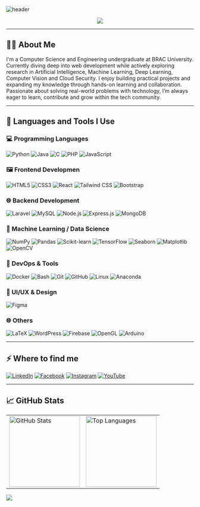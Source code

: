<img src="https://capsule-render.vercel.app/api?type=waving&color=34699A&height=200&section=header&text=Hi%20There,%20I'm%20Niloy%20Ahsan!👋&fontSize=30&fontColor=FDF5AA&fontAlignY=40" alt="header" />

<p align="center">
  <img src="https://readme-typing-svg.herokuapp.com?font=Poppins+Code&size=22&pause=1000&center=true&vCenter=true&width=435&lines=Full-Stack+Laravel+Developer;React+%2B+NodeJS+Enthusiast;Independent+Researcher;Lifelong+Learner" />
</p>

---

<h2>👨‍💻 About Me</h2>
<p>I'm a Computer Science and Engineering undergraduate at BRAC University. Currently diving deep into web development while actively exploring research in Artificial Intelligence, Machine Learning, Deep Learning, Computer Vision and Cloud Security. I enjoy building practical projects and expanding my knowledge through hands-on learning and collaboration. Passionate about solving real-world problems with technology, I’m always eager to learn, contribute and grow within the tech community.</p>

---

<h2>🚀 Languages and Tools I Use</h2>

<h3>💻 Programming Languages</h3>

![Python](https://img.shields.io/badge/python-%2314354C.svg?style=for-the-badge&logo=python&logoColor=white)
![Java](https://img.shields.io/badge/java-%23ED8B00.svg?style=for-the-badge&logo=openjdk&logoColor=white)
![C](https://img.shields.io/badge/c-%2300599C.svg?style=for-the-badge&logo=c&logoColor=white)
![PHP](https://img.shields.io/badge/php-%23777BB4.svg?style=for-the-badge&logo=php&logoColor=white)
![JavaScript](https://img.shields.io/badge/javascript-%23323330.svg?style=for-the-badge&logo=javascript&logoColor=%23F7DF1E)

<h3>🖼️ Frontend Developmen</h3>

![HTML5](https://img.shields.io/badge/-HTML5-E34F26?logo=html5&logoColor=white&style=for-the-badge)
![CSS3](https://img.shields.io/badge/-CSS3-1572B6?logo=css3&logoColor=white&style=for-the-badge)
![React](https://img.shields.io/badge/-React-61DAFB?logo=react&logoColor=white&style=for-the-badge)
![Tailwind CSS](https://img.shields.io/badge/-TailwindCSS-06B6D4?logo=tailwindcss&style=for-the-badge)
![Bootstrap](https://img.shields.io/badge/-Bootstrap-7952B3?logo=bootstrap&style=for-the-badge)

<h3>🌐 Backend Development</h3>

![Laravel](https://img.shields.io/badge/laravel-%23FF2D20.svg?style=for-the-badge&logo=laravel&logoColor=White)
![MySQL](https://img.shields.io/badge/mysql-%2300f.svg?style=for-the-badge&logo=mysql&logoColor=white)
![Node.js](https://img.shields.io/badge/node.js-6DA55F?style=for-the-badge&logo=node.js&logoColor=white)
![Express.js](https://img.shields.io/badge/express.js-%23404d59.svg?style=for-the-badge&logo=express&logoColor=white)
![MongoDB](https://img.shields.io/badge/mongodb-%234ea94b.svg?style=for-the-badge&logo=mongodb&logoColor=white)


<h3>🧠 Machine Learning / Data Science</h3>

![NumPy](https://img.shields.io/badge/numpy-%23013243.svg?style=for-the-badge&logo=numpy&logoColor=white)
![Pandas](https://img.shields.io/badge/pandas-%23150458.svg?style=for-the-badge&logo=pandas&logoColor=white)
![Scikit-learn](https://img.shields.io/badge/scikit--learn-%23F7931E.svg?style=for-the-badge&logo=scikit-learn&logoColor=white)
![TensorFlow](https://img.shields.io/badge/tensorflow-%23FF6F00.svg?style=for-the-badge&logo=tensorflow&logoColor=white)
![Seaborn](https://img.shields.io/badge/seaborn-%23000000.svg?style=for-the-badge&logo=seaborn&logoColor=white)
![Matplotlib](https://img.shields.io/badge/Matplotlib-%23ffffff.svg?style=for-the-badge&logo=Matplotlib&logoColor=black) 
![OpenCV](https://img.shields.io/badge/opencv-%23white.svg?style=for-the-badge&logo=opencv&logoColor=white)

<h3>🐳 DevOps & Tools</h3>

![Docker](https://img.shields.io/badge/docker-%230db7ed.svg?style=for-the-badge&logo=docker&logoColor=white)
![Bash](https://img.shields.io/badge/bash-%23121011.svg?style=for-the-badge&logo=gnu-bash&logoColor=white)
![Git](https://img.shields.io/badge/git-%23F05033.svg?style=for-the-badge&logo=git&logoColor=white)
![GitHub](https://img.shields.io/badge/github-%23121011.svg?style=for-the-badge&logo=github&logoColor=white) 
![Linux](https://img.shields.io/badge/linux-%23FCC624.svg?style=for-the-badge&logo=linux&logoColor=black)
![Anaconda](https://img.shields.io/badge/Anaconda-%2344A833.svg?style=for-the-badge&logo=anaconda&logoColor=white)

<h3>🎨 UI/UX & Design</h3>

![Figma](https://img.shields.io/badge/figma-%23F24E1E.svg?style=for-the-badge&logo=figma&logoColor=white)

<h3>🌐 Others</h3>

![LaTeX](https://img.shields.io/badge/latex-%23008080.svg?style=for-the-badge&logo=latex&logoColor=white)
![WordPress](https://img.shields.io/badge/-WordPress-21759B?logo=wordpress&style=for-the-badge)
![Firebase](https://img.shields.io/badge/-Firebase-FFCA28?logo=firebase&style=for-the-badge)
![OpenGL](https://img.shields.io/badge/OpenGL-%23FFFFFF.svg?style=for-the-badge&logo=opengl)
![Arduino](https://img.shields.io/badge/arduino-%2300979D.svg?style=for-the-badge&logo=arduino&logoColor=white)

---

<h2>⚡️ Where to find me</h2>

[![LinkedIn](https://img.shields.io/badge/linkedin-logo?style=for-the-badge&logo=linkedin&logoColor=white&color=%230a77b6)](https://www.linkedin.com/in/niloy1)
[![Facebook](https://img.shields.io/badge/facebook-logo?style=for-the-badge&logo=facebook&logoColor=white&color=%230866ff)](https://www.facebook.com/niloy.ahsan09)
[![Instagram](https://img.shields.io/badge/instagram-logo?style=for-the-badge&logo=instagram&logoColor=white&color=%23F35369)](https://www.instagram.com/ahsan_6.6/)
[![YouTube](https://img.shields.io/badge/youtube-logo?style=for-the-badge&logo=youtube&logoColor=white&color=%23cc0000)](https://www.youtube.com/@niloyahsan4641)

---

<h2>📈 GitHub Stats</h2>
<table align="center">
  <tr>
    <td>
      <img src="https://github-readme-stats.vercel.app/api?username=niloyahsan1&theme=dracula&hide_border=false&include_all_commits=true&count_private=true" alt="GitHub Stats" height="190" />
    </td>
    <td>
      <img src="https://github-readme-stats.vercel.app/api/top-langs/?username=niloyahsan1&theme=dracula&hide_border=false&include_all_commits=true&count_private=true&layout=compact" alt="Top Languages" height="190" />
    </td>
  </tr>
</table>


<img src="https://capsule-render.vercel.app/api?type=waving&color=34699A&height=120&section=footer"/>
